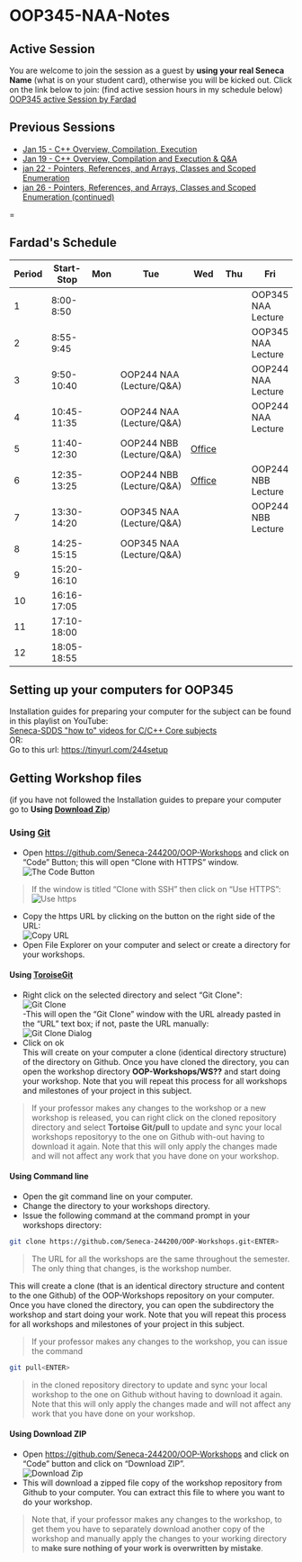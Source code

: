 ﻿# OOP345-NAA-Notes
## Active Session
You are welcome to join the session as a guest by **using your real Seneca Name** (what is on your student card), otherwise you will be kicked out. Click on the link below to join: (find active session hours in my schedule below) <br />
[OOP345 active Session by Fardad](https://connect.rna2.blindsidenetworks.com/invite/to?c=Nvx-hF4TuenzJWfzEyMJH4hBJScbZZjuxQEFYqMqgQU&m=e8ce43f1a730e2478fa56e6d96881e945f6e186d&t=1611685660584&u=senecacollege)
## Previous Sessions
- [Jan 15 - C++ Overview, Compilation, Execution](https://recordings.rna2.blindsidenetworks.com/senecacollege/96f0b46aa442de771ce25d9e6f10f4dcf5368ba4-1610714847716/capture/)
- [Jan 19 - C++ Overview, Compilation and Execution & Q&A](https://recordings.rna2.blindsidenetworks.com/senecacollege/96f0b46aa442de771ce25d9e6f10f4dcf5368ba4-1611080851821/capture/)
- [jan 22 - Pointers, References, and Arrays, Classes and Scoped Enumeration](https://recordings.rna2.blindsidenetworks.com/senecacollege/96f0b46aa442de771ce25d9e6f10f4dcf5368ba4-1611319676921/capture/)
- [jan 26 - Pointers, References, and Arrays, Classes and Scoped Enumeration (continued)](https://recordings.rna2.blindsidenetworks.com/senecacollege/96f0b46aa442de771ce25d9e6f10f4dcf5368ba4-1611685660638/capture/)

= 
## Fardad's Schedule
| Period | Start-Stop  | Mon    | Tue            | Wed        | Thu     | Fri      |
|--------|-------------|--------|----------------|------------|---------|----------|
| 1      | 8:00-8:50   |        |                |            |         |OOP345 NAA Lecture|
| 2      | 8:55-9:45   |        |                |            |         |OOP345 NAA Lecture|
| 3      | 9:50-10:40  |        |OOP244 NAA (Lecture/Q&A)|            |         |OOP244 NAA Lecture|
| 4      | 10:45-11:35 |        |OOP244 NAA (Lecture/Q&A)|            |         |OOP244 NAA Lecture|
| 5      | 11:40-12:30 |        |OOP244 NBB (Lecture/Q&A)| [Office]() |         |           |
| 6      | 12:35-13:25 |        |OOP244 NBB (Lecture/Q&A)| [Office]() |         |OOP244 NBB Lecture|
| 7      | 13:30-14:20 |        |OOP345 NAA (Lecture/Q&A)|            |         |OOP244 NBB Lecture|
| 8      | 14:25-15:15 |        |OOP345 NAA (Lecture/Q&A)|            |         |          |
| 9      | 15:20-16:10 |        |                |            |         |          |
| 10     | 16:16-17:05 |        |                |            |         |          |
| 11     | 17:10-18:00 |        |                |            |         |          |
| 12     | 18:05-18:55 |        |                |            |         |          |

## Setting up your computers for OOP345

Installation guides for preparing your computer for the subject can be found in this playlist on YouTube:<br />
[Seneca-SDDS "how to" videos for C/C++ Core subjects](https://www.youtube.com/playlist?list=PLxB4x6RkylosAh1of4FnX7-g2fk0MUeyc)<br />
OR:<br />
Go to this url: https://tinyurl.com/244setup 


## Getting Workshop files
(if you have not followed the Installation guides to prepare your computer go to **Using [Download Zip](#using-download-zip)**)<br />

### Using [Git](https://git-scm.com/download/win)
- Open https://github.com/Seneca-244200/OOP-Workshops and click on “Code” Button; this will open “Clone with HTTPS” window.<br />
![The Code Button](images/code.png)
> If the window is titled “Clone with SSH” then click on “Use HTTPS”: <br />
![Use https](images/usehttps.png)
- Copy the https URL by clicking on the button on the right side of the URL:<br />![Copy URL](images/copyurl.png)
- Open File Explorer on your computer and select or create a directory for your workshops.
#### Using [ToroiseGit](https://tortoisegit.org/download/)
- Right click on the selected directory and select “Git Clone":<br /> ![Git Clone](images/gitclone.png)<br />
-This will open the “Git Clone” window with the URL already pasted in the “URL” text box; if not, paste the URL manually:<br /> ![Git Clone Dialog](images/gitcloneDialog.png)<br />
- Click on ok<br />
This will create on your computer a clone (identical directory structure) of the directory on Github.  Once you have cloned the directory, you can open the workshop directory **OOP-Workshops/WS??** and start doing your workshop. Note that you will repeat this process for all workshops and milestones of your project in this subject.
> If your professor makes any changes to the workshop or a new workshop is released, you can right click on the cloned repository directory and select **Tortoise Git/pull** to update and sync your local workshops repositoryy to the one on Github with-out having to download it again. Note that this will only apply the changes made and will not affect any work that you have done on your workshop.
#### Using Command line
- Open the git command line on your computer.
- Change the directory to your workshops directory.
- Issue the following command at the command prompt in your workshops directory: 
``` bash
git clone https://github.com/Seneca-244200/OOP-Workshops.git<ENTER>
```
> The URL for all the workshops are the same throughout the semester. The only thing that changes, is the workshop number.<br/>

This will create a clone (that is an identical directory structure and content to the one Github) of the OOP-Workshops repository on your computer.  Once you have cloned the directory, you can open the subdirectory the workshop and start doing your work. Note that you will repeat this process for all workshops and milestones of your project in this subject.

> If your professor makes any changes to the workshop, you can issue the command
``` bash 
git pull<ENTER>
``` 
>  in the cloned repository directory to update and sync your local workshop to the one on Github without having to download it again. Note that this will only apply the changes made and will not affect any work that you have done on your workshop.

#### Using Download ZIP
- Open https://github.com/Seneca-244200/OOP-Workshops  and click on “Code” button and click on “Download ZIP”.<br />
![Download Zip](images/downloadzip.png)<br />
- This will download a zipped file copy of the workshop repository from Github to your computer. You can extract this file to where you want to do your workshop. <br />
> Note that, if your professor makes any changes to the workshop, to get them you have to separately download another copy of the workshop and manually apply the changes to your working directory to **make sure nothing of your work is overwritten by mistake**.
